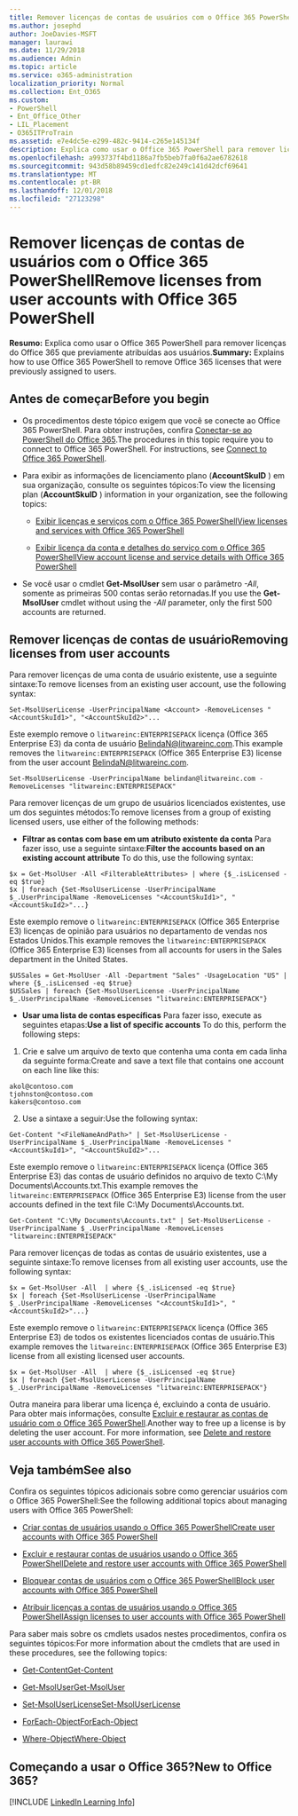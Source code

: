 ```yaml
---
title: Remover licenças de contas de usuários com o Office 365 PowerShell
ms.author: josephd
author: JoeDavies-MSFT
manager: laurawi
ms.date: 11/29/2018
ms.audience: Admin
ms.topic: article
ms.service: o365-administration
localization_priority: Normal
ms.collection: Ent_O365
ms.custom:
- PowerShell
- Ent_Office_Other
- LIL_Placement
- O365ITProTrain
ms.assetid: e7e4dc5e-e299-482c-9414-c265e145134f
description: Explica como usar o Office 365 PowerShell para remover licenças do Office 365 que previamente atribuídas aos usuários.
ms.openlocfilehash: a993737f4bd1186a7fb5beb7fa0f6a2ae6782618
ms.sourcegitcommit: 943d58b89459cd1edfc82e249c141d42dcf69641
ms.translationtype: MT
ms.contentlocale: pt-BR
ms.lasthandoff: 12/01/2018
ms.locfileid: "27123298"
---
```

# <a name="remove-licenses-from-user-accounts-with-office-365-powershell"></a><span data-ttu-id="eced7-103">Remover licenças de contas de usuários com o Office 365 PowerShell</span><span class="sxs-lookup"><span data-stu-id="eced7-103">Remove licenses from user accounts with Office 365 PowerShell</span></span>

<span data-ttu-id="eced7-104">**Resumo:** Explica como usar o Office 365 PowerShell para remover licenças do Office 365 que previamente atribuídas aos usuários.</span><span class="sxs-lookup"><span data-stu-id="eced7-104">**Summary:** Explains how to use Office 365 PowerShell to remove Office 365 licenses that were previously assigned to users.</span></span>
  
## <a name="before-you-begin"></a><span data-ttu-id="eced7-105">Antes de começar</span><span class="sxs-lookup"><span data-stu-id="eced7-105">Before you begin</span></span>

- <span data-ttu-id="eced7-p101">Os procedimentos deste tópico exigem que você se conecte ao Office 365 PowerShell. Para obter instruções, confira [Conectar-se ao PowerShell do Office 365](connect-to-office-365-powershell.md).</span><span class="sxs-lookup"><span data-stu-id="eced7-p101">The procedures in this topic require you to connect to Office 365 PowerShell. For instructions, see [Connect to Office 365 PowerShell](connect-to-office-365-powershell.md).</span></span>
    
- <span data-ttu-id="eced7-108">Para exibir as informações de licenciamento plano (**AccountSkuID** ) em sua organização, consulte os seguintes tópicos:</span><span class="sxs-lookup"><span data-stu-id="eced7-108">To view the licensing plan (**AccountSkuID** ) information in your organization, see the following topics:</span></span>
    
  - [<span data-ttu-id="eced7-109">Exibir licenças e serviços com o Office 365 PowerShell</span><span class="sxs-lookup"><span data-stu-id="eced7-109">View licenses and services with Office 365 PowerShell</span></span>](view-licenses-and-services-with-office-365-powershell.md)
    
  - [<span data-ttu-id="eced7-110">Exibir licença da conta e detalhes do serviço com o Office 365 PowerShell</span><span class="sxs-lookup"><span data-stu-id="eced7-110">View account license and service details with Office 365 PowerShell</span></span>](view-account-license-and-service-details-with-office-365-powershell.md)
    
- <span data-ttu-id="eced7-111">Se você usar o cmdlet **Get-MsolUser** sem usar o parâmetro _-All_, somente as primeiras 500 contas serão retornadas.</span><span class="sxs-lookup"><span data-stu-id="eced7-111">If you use the **Get-MsolUser** cmdlet without using the _-All_ parameter, only the first 500 accounts are returned.</span></span>
    
## <a name="removing-licenses-from-user-accounts"></a><span data-ttu-id="eced7-112">Remover licenças de contas de usuário</span><span class="sxs-lookup"><span data-stu-id="eced7-112">Removing licenses from user accounts</span></span>

<span data-ttu-id="eced7-113">Para remover licenças de uma conta de usuário existente, use a seguinte sintaxe:</span><span class="sxs-lookup"><span data-stu-id="eced7-113">To remove licenses from an existing user account, use the following syntax:</span></span>
  
```
Set-MsolUserLicense -UserPrincipalName <Account> -RemoveLicenses "<AccountSkuId1>", "<AccountSkuId2>"...
```

<span data-ttu-id="eced7-114">Este exemplo remove o `litwareinc:ENTERPRISEPACK` licença (Office 365 Enterprise E3) da conta de usuário BelindaN@litwareinc.com.</span><span class="sxs-lookup"><span data-stu-id="eced7-114">This example removes the  `litwareinc:ENTERPRISEPACK` (Office 365 Enterprise E3) license from the user account BelindaN@litwareinc.com.</span></span>
  
```
Set-MsolUserLicense -UserPrincipalName belindan@litwareinc.com -RemoveLicenses "litwareinc:ENTERPRISEPACK"
```

<span data-ttu-id="eced7-115">Para remover licenças de um grupo de usuários licenciados existentes, use um dos seguintes métodos:</span><span class="sxs-lookup"><span data-stu-id="eced7-115">To remove licenses from a group of existing licensed users, use either of the following methods:</span></span>
  
- <span data-ttu-id="eced7-116">**Filtrar as contas com base em um atributo existente da conta** Para fazer isso, use a seguinte sintaxe:</span><span class="sxs-lookup"><span data-stu-id="eced7-116">**Filter the accounts based on an existing account attribute** To do this, use the following syntax:</span></span>
    
```
$x = Get-MsolUser -All <FilterableAttributes> | where {$_.isLicensed -eq $true}
$x | foreach {Set-MsolUserLicense -UserPrincipalName $_.UserPrincipalName -RemoveLicenses "<AccountSkuId1>", "<AccountSkuId2>"...}
```

<span data-ttu-id="eced7-117">Este exemplo remove o `litwareinc:ENTERPRISEPACK` (Office 365 Enterprise E3) licenças de opinião para usuários no departamento de vendas nos Estados Unidos.</span><span class="sxs-lookup"><span data-stu-id="eced7-117">This example removes the  `litwareinc:ENTERPRISEPACK` (Office 365 Enterprise E3) licenses from all accounts for users in the Sales department in the United States.</span></span>
    
```
$USSales = Get-MsolUser -All -Department "Sales" -UsageLocation "US" | where {$_.isLicensed -eq $true}
$USSales | foreach {Set-MsolUserLicense -UserPrincipalName $_.UserPrincipalName -RemoveLicenses "litwareinc:ENTERPRISEPACK"}
```

- <span data-ttu-id="eced7-118">**Usar uma lista de contas específicas** Para fazer isso, execute as seguintes etapas:</span><span class="sxs-lookup"><span data-stu-id="eced7-118">**Use a list of specific accounts** To do this, perform the following steps:</span></span>
    
1. <span data-ttu-id="eced7-119">Crie e salve um arquivo de texto que contenha uma conta em cada linha da seguinte forma:</span><span class="sxs-lookup"><span data-stu-id="eced7-119">Create and save a text file that contains one account on each line like this:</span></span>
    
  ```
akol@contoso.com
tjohnston@contoso.com
kakers@contoso.com
  ```

2. <span data-ttu-id="eced7-120">Use a sintaxe a seguir:</span><span class="sxs-lookup"><span data-stu-id="eced7-120">Use the following syntax:</span></span>
    
  ```
  Get-Content "<FileNameAndPath>" | Set-MsolUserLicense -UserPrincipalName $_.UserPrincipalName -RemoveLicenses "<AccountSkuId1>", "<AccountSkuId2>"...
  ```

<span data-ttu-id="eced7-121">Este exemplo remove o `litwareinc:ENTERPRISEPACK` licença (Office 365 Enterprise E3) das contas de usuário definidos no arquivo de texto C:\My Documents\Accounts.txt.</span><span class="sxs-lookup"><span data-stu-id="eced7-121">This example removes the  `litwareinc:ENTERPRISEPACK` (Office 365 Enterprise E3) license from the user accounts defined in the text file C:\My Documents\Accounts.txt.</span></span>
    
  ```
  Get-Content "C:\My Documents\Accounts.txt" | Set-MsolUserLicense -UserPrincipalName $_.UserPrincipalName -RemoveLicenses "litwareinc:ENTERPRISEPACK"
  ```

<span data-ttu-id="eced7-122">Para remover licenças de todas as contas de usuário existentes, use a seguinte sintaxe:</span><span class="sxs-lookup"><span data-stu-id="eced7-122">To remove licenses from all existing user accounts, use the following syntax:</span></span>
  
```
$x = Get-MsolUser -All  | where {$_.isLicensed -eq $true}
$x | foreach {Set-MsolUserLicense -UserPrincipalName $_.UserPrincipalName -RemoveLicenses "<AccountSkuId1>", "<AccountSkuId2>"...}
```

<span data-ttu-id="eced7-123">Este exemplo remove o `litwareinc:ENTERPRISEPACK` licença (Office 365 Enterprise E3) de todos os existentes licenciados contas de usuário.</span><span class="sxs-lookup"><span data-stu-id="eced7-123">This example removes the  `litwareinc:ENTERPRISEPACK` (Office 365 Enterprise E3) license from all existing licensed user accounts.</span></span>
  
```
$x = Get-MsolUser -All  | where {$_.isLicensed -eq $true}
$x | foreach {Set-MsolUserLicense -UserPrincipalName $_.UserPrincipalName -RemoveLicenses "litwareinc:ENTERPRISEPACK"}
```

<span data-ttu-id="eced7-p102">Outra maneira para liberar uma licença é, excluindo a conta de usuário. Para obter mais informações, consulte [Excluir e restaurar as contas de usuário com o Office 365 PowerShell](delete-and-restore-user-accounts-with-office-365-powershell.md).</span><span class="sxs-lookup"><span data-stu-id="eced7-p102">Another way to free up a license is by deleting the user account. For more information, see [Delete and restore user accounts with Office 365 PowerShell](delete-and-restore-user-accounts-with-office-365-powershell.md).</span></span>
  
## <a name="see-also"></a><span data-ttu-id="eced7-126">Veja também</span><span class="sxs-lookup"><span data-stu-id="eced7-126">See also</span></span>

<span data-ttu-id="eced7-127">Confira os seguintes tópicos adicionais sobre como gerenciar usuários com o Office 365 PowerShell:</span><span class="sxs-lookup"><span data-stu-id="eced7-127">See the following additional topics about managing users with Office 365 PowerShell:</span></span>
  
- [<span data-ttu-id="eced7-128">Criar contas de usuários usando o Office 365 PowerShell</span><span class="sxs-lookup"><span data-stu-id="eced7-128">Create user accounts with Office 365 PowerShell</span></span>](create-user-accounts-with-office-365-powershell.md)
    
- [<span data-ttu-id="eced7-129">Excluir e restaurar contas de usuários usando o Office 365 PowerShell</span><span class="sxs-lookup"><span data-stu-id="eced7-129">Delete and restore user accounts with Office 365 PowerShell</span></span>](delete-and-restore-user-accounts-with-office-365-powershell.md)
    
- [<span data-ttu-id="eced7-130">Bloquear contas de usuários com o Office 365 PowerShell</span><span class="sxs-lookup"><span data-stu-id="eced7-130">Block user accounts with Office 365 PowerShell</span></span>](block-user-accounts-with-office-365-powershell.md)
    
- [<span data-ttu-id="eced7-131">Atribuir licenças a contas de usuários usando o Office 365 PowerShell</span><span class="sxs-lookup"><span data-stu-id="eced7-131">Assign licenses to user accounts with Office 365 PowerShell</span></span>](assign-licenses-to-user-accounts-with-office-365-powershell.md)
    
<span data-ttu-id="eced7-132">Para saber mais sobre os cmdlets usados nestes procedimentos, confira os seguintes tópicos:</span><span class="sxs-lookup"><span data-stu-id="eced7-132">For more information about the cmdlets that are used in these procedures, see the following topics:</span></span>
  
- [<span data-ttu-id="eced7-133">Get-Content</span><span class="sxs-lookup"><span data-stu-id="eced7-133">Get-Content</span></span>](https://go.microsoft.com/fwlink/p/?LinkId=289917)
    
- [<span data-ttu-id="eced7-134">Get-MsolUser</span><span class="sxs-lookup"><span data-stu-id="eced7-134">Get-MsolUser</span></span>](https://go.microsoft.com/fwlink/p/?LinkId=691543)
    
- [<span data-ttu-id="eced7-135">Set-MsolUserLicense</span><span class="sxs-lookup"><span data-stu-id="eced7-135">Set-MsolUserLicense</span></span>](https://go.microsoft.com/fwlink/p/?LinkId=691548)
    
- [<span data-ttu-id="eced7-136">ForEach-Object</span><span class="sxs-lookup"><span data-stu-id="eced7-136">ForEach-Object</span></span>](https://go.microsoft.com/fwlink/p/?LinkId=113300)
    
- [<span data-ttu-id="eced7-137">Where-Object</span><span class="sxs-lookup"><span data-stu-id="eced7-137">Where-Object</span></span>](https://go.microsoft.com/fwlink/p/?LinkId=113423)
    
## <a name="new-to-office-365"></a><span data-ttu-id="eced7-138">Começando a usar o Office 365?</span><span class="sxs-lookup"><span data-stu-id="eced7-138">New to Office 365?</span></span>

[!INCLUDE [LinkedIn Learning Info](../common/office/linkedin-learning-info.md)]
   


